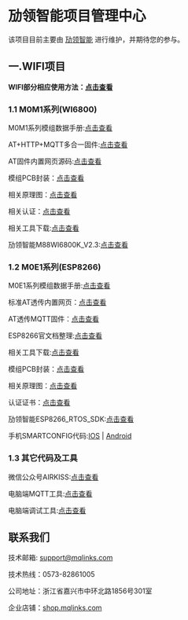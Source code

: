 # 劢领智能项目管理中心

该项目目前主要由 [劢领智能](https://www.mqlinks.com) 进行维护，并期待您的参与。

## 一.WIFI项目

**WIFI部分相应使用方法：[点击查看](https://blog.csdn.net/mqlinks)**

### 1.1 M0M1系列(WI6800)

M0M1系列模组数据手册:[点击查看](http://mqlinks.tpddns.cn:1888/kodexplorer/index.php?share/folder&user=100&sid=qHFDuW3V)

AT+HTTP+MQTT多合一固件:[点击查看](/WIFI/M0M1_WI6800/AT)

AT固件内置网页源码:[点击查看](/WIFI/M0M1_WI6800/AT/at_webs)

模组PCB封装：[点击查看](http://mqlinks.tpddns.cn:1888/kodexplorer/index.php?share/folder&user=100&sid=9QvTKuDq)

相关原理图：[点击查看](http://mqlinks.tpddns.cn:1888/kodexplorer/index.php?share/folder&user=100&sid=HehGnrUp)

相关认证：[点击查看](http://mqlinks.tpddns.cn:1888/kodexplorer/index.php?share/folder&user=100&sid=ICYUyMAX)

相关工具下载:[点击查看](http://mqlinks.tpddns.cn:1888/kodexplorer/index.php?share/folder&user=100&sid=4j59Hp8y)

劢领智能M88WI6800K_V2.3:[点击查看](https://gitee.com/mqlinks/MYLINKS_M88WI6800K_V2.3)

### 1.2 M0E1系列(ESP8266)

M0E1系列模组数据手册:[点击查看](http://mqlinks.tpddns.cn:1888/kodexplorer/index.php?share/folder&user=100&sid=agu3FSUR)

标准AT透传内置网页：[点击查看](/WIFI/M0E1_ESP8266/AT)

AT透传MQTT固件：[点击查看](/WIFI/M0E1_ESP8266/MQTT)

ESP8266官文档整理:[点击查看](http://mqlinks.tpddns.cn:1888/kodexplorer/index.php?share/folder&user=100&sid=zsTHje6Y)

相关工具下载:[点击查看](http://mqlinks.tpddns.cn:1888/kodexplorer/index.php?share/folder&user=100&sid=Di6XTcsn)

模组PCB封装：[点击查看](http://mqlinks.tpddns.cn:1888/kodexplorer/index.php?share/folder&user=100&sid=YimgcMut)

相关原理图：[点击查看](http://mqlinks.tpddns.cn:1888/kodexplorer/index.php?share/folder&user=100&sid=TU5Wu3DS)

认证证书：[点击查看](http://mqlinks.tpddns.cn:1888/kodexplorer/index.php?share/folder&user=100&sid=2GMdnFKV)

劢领智能ESP8266_RTOS_SDK:[点击查看](https://gitee.com/mqlinks/MYLINKS_ESP8266_RTOS_SDK-2.0.0)

手机SMARTCONFIG代码:[IOS](https://github.com/EspressifApp/EsptouchForIOS) | [Android](https://github.com/EspressifApp/EsptouchForAndroid)

### 1.3 其它代码及工具

微信公众号AIRKISS:[点击查看](/WIFI/WECHAT_AIRKISS)

电脑端MQTT工具:[点击查看](http://mqlinks.tpddns.cn:1888/kodexplorer/index.php?share/folder&user=100&sid=hbwN5kUE)

电脑端调试工具:[点击查看](http://mqlinks.tpddns.cn:1888/kodexplorer/index.php?share/folder&user=100&sid=a9pU2gZH)

## 联系我们

技术邮箱: support@mqlinks.com

技术热线：0573-82861005

公司地址：浙江省嘉兴市中环北路1856号301室

企业店铺：[shop.mqlinks.com](http://shop.mqlinks.com)
